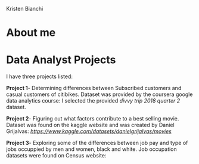 Kristen Bianchi
# About me
# Data Analyst Projects
I have three projects listed:

**Project 1**- Determining differences between Subscribed customers and casual customers of citibikes. 
  Dataset was provided by the coursera google data analytics course: I selected the provided *divvy trip 2018 quarter 2* dataset.

**Project 2**- Figuring out what factors contribute to a best selling movie.
  Dataset was found on the kaggle website and was created by Daniel Grijalvas: *https://www.kaggle.com/datasets/danielgrijalvas/movies*

**Project 3**- Exploring some of the differences between job pay and type of jobs occuppied by men and women, black and white.
  Job occupation datasets were found on Census website:


